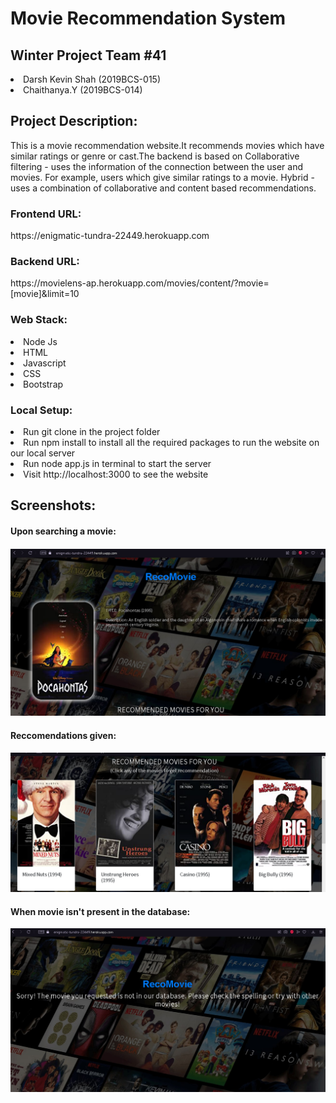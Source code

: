 <h1> Movie Recommendation System </h1>
  
<h2> Winter Project Team #41 </h2>
     <li> Darsh Kevin Shah (2019BCS-015) </li>
    <li> Chaithanya.Y (2019BCS-014) </li>
  
  <h2> Project Description: </h2>
  This is a movie recommendation website.It recommends movies which have similar ratings or genre or cast.The backend is based on
  Collaborative filtering - uses the information of the connection between the user and movies.
  For example, users which give similar ratings to a movie. Hybrid - uses a combination of collaborative and content based recommendations.
  
  <h3> Frontend URL: </h3>
  https://enigmatic-tundra-22449.herokuapp.com
  
  <h3> Backend URL: </h3>
  https://movielens-ap.herokuapp.com/movies/content/?movie=[movie]&limit=10
 
 <h3> Web Stack: </h3>
   <li> Node Js </li>
   <li> HTML </li>
   <li> Javascript </li>
   <li> CSS </li>
   <li> Bootstrap </li>
 
   <h3> Local Setup: </h3>
  <li> Run git clone in the project folder </li>
  <li> Run npm install to install all the required packages to run the website on our local server </li>
  <li> Run node app.js in terminal to start the server </li>
  <li> Visit http://localhost:3000 to see the website </li>
 
  <h2> Screenshots: </h2>
  
  <h4> Upon searching a movie: <h4>
  <img src="https://github.com/darsh12shah/reco-movie/blob/main/movie%20info.png">
    
  <h4> Reccomendations given: </h4>
  <img src="https://github.com/darsh12shah/reco-movie/blob/main/Screenshot%20(5).png">

  <h4> When movie isn't present in the database: </h4>
  <img src="https://github.com/darsh12shah/reco-movie/blob/main/failure.png.png">

 
 
